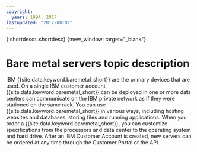 ```yaml
---
copyright:
  years: 1994, 2017
lastupdated: "2017-08-02"
---
```


{:shortdesc: .shortdesc}
{:new_window: target="_blank"}

# Bare metal servers topic description

IBM {{site.data.keyword.baremetal_short}} are the primary devices that are used. On a single IBM customer account, {{site.data.keyword.baremetal_short}} can be deployed in one or more data centers can communicate on the IBM private network as if they were stationed on the same rack. You can use {{site.data.keyword.baremetal_short}} in various ways, including hosting websites and databases, storing files and running applications. When you order a {{site.data.keyword.baremetal_short}}, you can customize specifications from the processors and data center to the operating system and hard drive. After an IBM Customer Account is created, new servers can be ordered at any time through the Customer Portal or the API.
